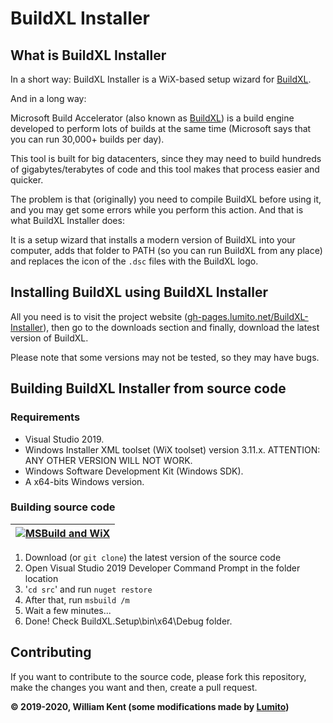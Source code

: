 # BuildXL Installer

## What is BuildXL Installer

In a short way: BuildXL Installer is a WiX-based setup wizard for [BuildXL](https://github.com/microsoft/BuildXL).

And in a long way:

Microsoft Build Accelerator (also known as [BuildXL](https://github.com/microsoft/BuildXL)) is a build engine developed to perform lots of builds at the same time (Microsoft says that you can run 30,000+ builds per day).

This tool is built for big datacenters, since they may need to build hundreds of gigabytes/terabytes of code and this tool makes that process easier and quicker.

The problem is that (originally) you need to compile BuildXL before using it, and you may get some errors while you perform this action. And that is what BuildXL Installer does:

It is a setup wizard that installs a modern version of BuildXL into your computer, adds that folder to PATH (so you can run BuildXL from any place) and replaces the icon of the `.dsc` files with the BuildXL logo.

## Installing BuildXL using BuildXL Installer

All you need is to visit the project website ([gh-pages.lumito.net/BuildXL-Installer](https://gh-pages.lumito.net/BuildXL-Installer/index.html)), then go to the downloads section and finally, download the latest version of BuildXL.

Please note that some versions may not be tested, so they may have bugs.

## Building BuildXL Installer from source code

### Requirements

-   Visual Studio 2019.
-   Windows Installer XML toolset (WiX toolset) version 3.11.x. ATTENTION: ANY OTHER VERSION WILL NOT WORK.
-   Windows Software Development Kit (Windows SDK).
-   A x64-bits Windows version.

### Building source code
| [![MSBuild and WiX](https://github.com/wjk/BuildXLSetup/workflows/MSBuild%20and%20WiX/badge.svg)](https://github.com/wjk/BuildXLSetup/actions?query=workflow%3A"MSBuild+and+WiX") |
|:-:|

1.  Download (or `git clone`) the latest version of the source code
2.  Open Visual Studio 2019 Developer Command Prompt in the folder location
3.  '`cd src`' and run `nuget restore`
4.  After that, run `msbuild /m`
5.  Wait a few minutes...
6.  Done! Check BuildXL.Setup\bin\x64\Debug folder.

## Contributing

If you want to contribute to the source code, please fork this repository, make the changes you want and then, create a pull request.

**© 2019-2020, William Kent (some modifications made by [Lumito](https://github.com/LumitoLuma))**
